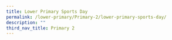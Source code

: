 ```yaml
---
title: Lower Primary Sports Day
permalink: /lower-primary/Primary-2/lower-primary-sports-day/
description: ""
third_nav_title: Primary 2
---
```

